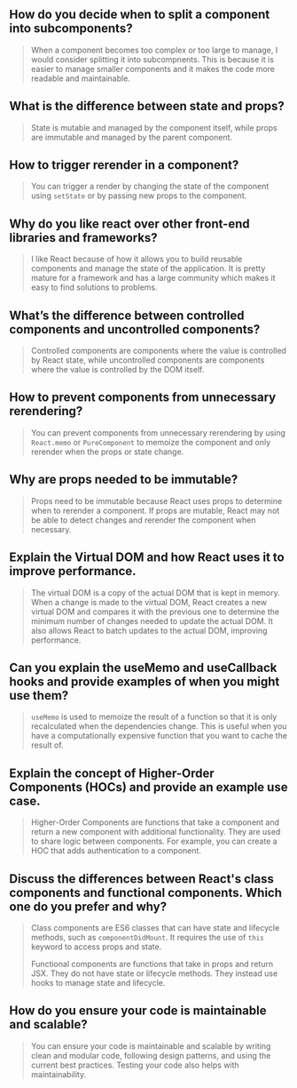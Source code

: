 ## How do you decide when to split a component into subcomponents?

> When a component becomes too complex or too large to manage, I would consider splitting it into subcompnents. This is because it is easier to manage smaller components and it makes the code more readable and maintainable.

## What is the difference between state and props?

> State is mutable and managed by the component itself, while props are immutable and managed by the parent component.

## How to trigger rerender in a component?

> You can trigger a render by changing the state of the component using `setState` or by passing new props to the component.

## Why do you like react over other front-end libraries and frameworks?

> I like React because of how it allows you to build reusable components and manage the state of the application. It is pretty mature for a framework and has a large community which makes it easy to find solutions to problems.

## What’s the difference between controlled components and uncontrolled components?

> Controlled components are components where the value is controlled by React state, while uncontrolled components are components where the value is controlled by the DOM itself.

## How to prevent components from unnecessary rerendering?

> You can prevent components from unnecessary rerendering by using `React.memo` or `PureComponent` to memoize the component and only rerender when the props or state change.

## Why are props needed to be immutable?

> Props need to be immutable because React uses props to determine when to rerender a component. If props are mutable, React may not be able to detect changes and rerender the component when necessary.

## Explain the Virtual DOM and how React uses it to improve performance.

> The virtual DOM is a copy of the actual DOM that is kept in memory. When a change is made to the virtual DOM, React creates a new virtual DOM and compares it with the previous one to determine the minimum number of changes needed to update the actual DOM. It also allows React to batch updates to the actual DOM, improving performance.

## Can you explain the useMemo and useCallback hooks and provide examples of when you might use them?

> `useMemo` is used to memoize the result of a function so that it is only recalculated when the dependencies change. This is useful when you have a computationally expensive function that you want to cache the result of.

## Explain the concept of Higher-Order Components (HOCs) and provide an example use case.

> Higher-Order Components are functions that take a component and return a new component with additional functionality. They are used to share logic between components. For example, you can create a HOC that adds authentication to a component.

## Discuss the differences between React's class components and functional components. Which one do you prefer and why?

> Class components are ES6 classes that can have state and lifecycle methods, such as `componentDidMount`. It requires the use of `this` keyword to access props and state.
>
> Functional components are functions that take in props and return JSX. They do not have state or lifecycle methods. They instead use hooks to manage state and lifecycle.


## How do you ensure your code is maintainable and scalable?

> You can ensure your code is maintainable and scalable by writing clean and modular code, following design patterns, and using the current best practices. Testing your code also helps with maintainability.
